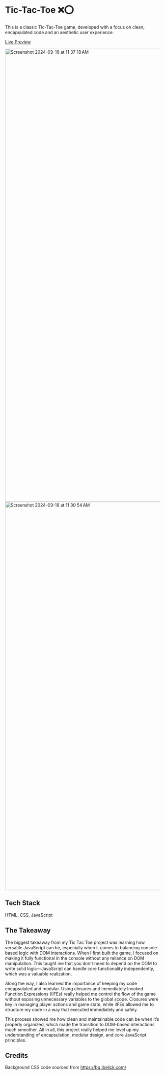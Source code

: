 # Tic-Tac-Toe ❌⭕

This is a classic Tic-Tac-Toe game, developed with a focus on clean, encapsulated code and an aesthetic user experience.

[Live Preview](https://luketucich.github.io/ticTacToe/)

<img width="1470" alt="Screenshot 2024-09-16 at 11 37 18 AM" src="https://github.com/user-attachments/assets/662d609e-1090-4ff7-b1ba-de75fd51cf38">
<img width="1260" alt="Screenshot 2024-09-16 at 11 30 54 AM" src="https://github.com/user-attachments/assets/50650e1f-c847-4f50-ba89-45b97e2c72af">

## Tech Stack

HTML, CSS, JavaScript

## The Takeaway

The biggest takeaway from my Tic Tac Toe project was learning how versatile JavaScript can be, especially when it comes to balancing console-based logic with DOM interactions. When I first built the game, I focused on making it fully functional in the console without any reliance on DOM manipulation. This taught me that you don't need to depend on the DOM to write solid logic—JavaScript can handle core functionality independently, which was a valuable realization.

Along the way, I also learned the importance of keeping my code encapsulated and modular. Using closures and Immediately Invoked Function Expressions (IIFEs) really helped me control the flow of the game without exposing unnecessary variables to the global scope. Closures were key in managing player actions and game state, while IIFEs allowed me to structure my code in a way that executed immediately and safely.

This process showed me how clean and maintainable code can be when it’s properly organized, which made the transition to DOM-based interactions much smoother. All in all, this project really helped me level up my understanding of encapsulation, modular design, and core JavaScript principles.

## Credits

Background CSS code sourced from https://bg.ibelick.com/
